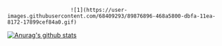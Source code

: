 

                        ![1](https://user-images.githubusercontent.com/68409293/89876896-468a5800-dbfa-11ea-8172-17899cef84a0.gif)










[![Anurag's github stats](https://github-readme-stats.vercel.app/api?username=wonhoelee&theme=radical)](https://github.com/anuraghazra/github-readme-stats)

